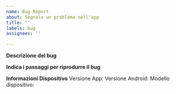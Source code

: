```yaml
---
name: Bug Report
about: Segnala un problema nell'app
title: ''
labels: bug
assignees: ''

---
```


**Descrizione del bug**

**Indica i passaggi per riprodurre il bug**

**Informazioni Dispositivo**
Versione App: 
Versione Android:
Modello dispositivo:
